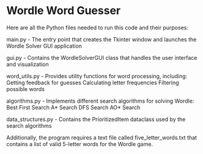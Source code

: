 # Wordle Word Guesser
Here are all the Python files needed to run this code and their purposes:


main.py - The entry point that creates the Tkinter window and launches the Wordle Solver GUI application


gui.py - Contains the WordleSolverGUI class that handles the user interface and visualization


word_utils.py - Provides utility functions for word processing, including:
                Getting feedback for guesses
                Calculating letter frequencies
                Filtering possible words

                
algorithms.py - Implements different search algorithms for solving Wordle:
                Best First Search
                A* Search
                DFS Search
                AO* Search

                
data_structures.py - Contains the PrioritizedItem dataclass used by the search algorithms


Additionally, the program requires a text file called five_letter_words.txt that contains a list of valid 5-letter words for the Wordle game.
